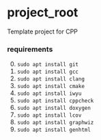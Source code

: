 # project_root
Template project for CPP

### requirements
0. `sudo apt install git`
1. `sudo apt install gcc`
2. `sudo apt install clang`
3. `sudo apt install cmake`
4. `sudo apt install iwyu`
5. `sudo apt install cppcheck`
6. `sudo apt install doxygen`
7. `sudo apt install lcov`
8. `sudo apt install graphwiz`
9. `sudo apt install genhtml`